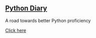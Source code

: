 ## [Python Diary](https://github.com/vineethraik/pythondiary/blob/main/src/README.md)
A road towards better Python proficiency

[Click here](https://github.com/vineethraik/pythondiary/blob/main/src/README.md)
